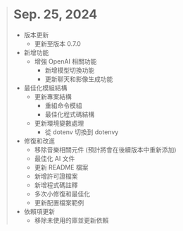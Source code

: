 > # Sep. 25, 2024
> 
> - 版本更新
>   - 更新至版本 0.7.0
> - 新增功能
>   - 增強 OpenAI 相關功能
>     - 新增模型切換功能
>     - 更新聊天和影像生成功能
> - 最佳化模組結構
>   - 更新專案結構
>     - 重組命令模組
>     - 最佳化程式碼結構
>   - 更新環境變數處理
>     - 從 dotenv 切換到 dotenvy
> - 修復和改進
>   - 移除音樂相關元件 (預計將會在後續版本中重新添加)
>   - 最佳化 AI 文件
>   - 更新 README 檔案
>   - 新增許可證檔案
>   - 新增程式碼註釋
>   - 多次小修復和最佳化
>   - 更新配置檔案範例
> - 依賴項更新
>   - 移除未使用的庫並更新依賴
